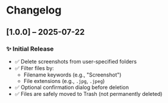 # Changelog

## [1.0.0] – 2025-07-22

### ✨ Initial Release

- ✅ Delete screenshots from user-specified folders
- ✅ Filter files by:
  - Filename keywords (e.g., "Screenshot")
  - File extensions (e.g., `.jpg`, `.jpeg`)
- ✅ Optional confirmation dialog before deletion
- ✅ Files are safely moved to Trash (not permanently deleted)